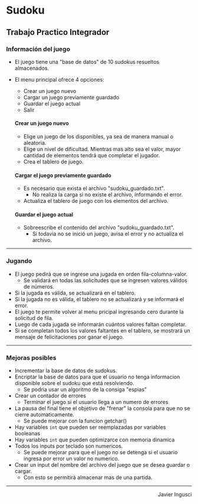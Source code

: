 # Sudoku
## Trabajo Practico Integrador

### Información del juego
-   El juego tiene una "base de datos" de 10 sudokus resueltos almacenados.
-   El menu principal ofrece 4 opciones:
    *   Crear un juego nuevo
    *   Cargar un juego previamente guardado
    *   Guardar el juego actual
    *   Salir

    #### Crear un juego nuevo
    -   Elige un juego de los disponibles, ya sea de manera manual o aleatoria.
    -   Elige un nivel de dificultad. Mientras mas alto sea el valor, mayor cantidad 
        de elementos tendrá que completar el jugador.
    -   Crea el tablero de juego.

    #### Cargar el juego previamente guardado
    -   Es necesario que exista el archivo "sudoku_guardado.txt".
        -   No realiza la carga si no existe el archivo, informando el error.
    -   Actualiza el tablero de juego con los elementos del archivo.

    #### Guardar el juego actual
    -   Sobreescribe el contenido del archivo "sudoku_guardado.txt".
        -   Si todavia no se inició un juego, avisa el error y no actualiza el archivo.
---

### Jugando
-   El juego pedirá que se ingrese una jugada en orden fila-columna-valor.
    -   Se validará en todas las solicitudes que se ingresen valores válidos de números.
-   Si la jugada es válida, se actualizará en el tablero.
-   Si la jugada no es válida, el tablero no se actualizará y se informará el error.
-   El juego te permite volver al menu pricipal ingresando cero durante la solicitud de fila.
-   Luego de cada jugada se informarán cuántos valores faltan completar.
-   Si se completan todos los valores faltantes en el tablero, se mostrará un mensaje de felicitaciones por ganar el juego.


---

### Mejoras posibles
-   Incrementar la base de datos de sudokus.
-   Encriptar la base de datos para que el usuario no tenga informacion disponible sobre el sudoku que está resolviendo.
    -   Se podria usar un algoritmo de la consiga "espias"
-   Crear un contador de errores
    -   Terminar el juego si el usuario llega a un numero de errores
-   La pausa del final tiene el objetivo de "frenar" la consola para que no 
    se cierre automaticamente. 
    -   Se puede mejorar con la funcion getchar()
-   Hay variables `int` que pueden ser reemplazadas por variables booleanas
-   Hay variables `int` que pueden optimizarce con memoria dinamica
-   Todos los inputs por teclado son numericos.
    -   Se puede mejorar para que el juego no se detenga si el usuario ingresa por error un valor no numerico.
-   Crear un input del nombre del archivo del juego que se desea guardar o cargar.
    -   Con esto se permitirá almacenar mas de una partida.
---
<p style='text-align: right;'> Javier Ingusci </p>
<!-- ### Javier Ingusci. -->